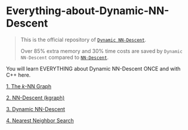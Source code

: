 # Everything-about-Dynamic-NN-Descent

> This is the official repository of [`Dynamic NN-Descent`](https://ieeexplore.ieee.org/document/10679929).
> 
> Over 85% extra memory and 30% time costs are saved by `Dynamic NN-Descent` compared to [`NN-Descent`](https://github.com/aaalgo/kgraph).

You will learn EVERYTHING about Dynamic NN-Descent ONCE and with C++ here.

[1. The *k*-NN Graph](./docs/kNN-Graph.md)

[2. NN-Descent (kgraph)](./docs/NN-Descent.md)

[3. Dynamic NN-Descent](./docs/DynamicNNDescent.md)

[4. Nearest Neighbor Search](./docs/NNSearch.md)